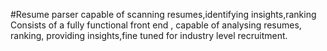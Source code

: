 
#Resume parser capable of scanning resumes,identifying insights,ranking
Consists of a fully functional front end , capable of analysing resumes, ranking, providing insights,fine tuned for industry level recruitment.
